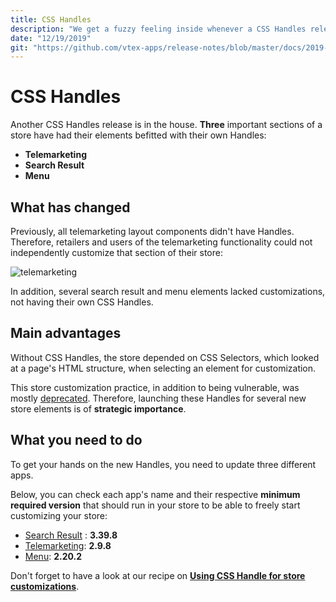 ```yaml
---
title: CSS Handles
description: "We get a fuzzy feeling inside whenever a CSS Handles release is nearby! Have a look at the store's section that gained new Handles and are ready to be fully customized: Menu, Search Result and Product Price."
date: "12/19/2019"
git: "https://github.com/vtex-apps/release-notes/blob/master/docs/2019-week-45-46/search-query.md"
---
```


# CSS Handles

Another CSS Handles release is in the house. **Three** important sections of a store have had their elements befitted with their own Handles:

- **Telemarketing**
- **Search Result**
- **Menu**

## What has changed

Previously, all telemarketing layout components didn't have Handles. Therefore, retailers and users of the telemarketing functionality could not independently customize that section of their store:

![telemarketing](https://user-images.githubusercontent.com/52087100/71182442-dab34380-2254-11ea-8a86-e8ef4d3f09f1.png)

In addition, several search result and menu elements lacked customizations, not having their own CSS Handles.

## Main advantages 

Without CSS Handles, the store depended on CSS Selectors, which looked at a page's HTML structure, when selecting an element for customization. 

This store customization practice, in addition to being vulnerable, was mostly [deprecated](https://vtex.io/docs/releases/2019-week-43-44/css-selectors-deprecation). Therefore, launching these Handles for several new store elements is of **strategic importance**.

## What you need to do

To get your hands on the new Handles, you need to update three different apps. 

Below, you can check each app's name and their respective **minimum required version** that should run in your store to be able to freely start customizing your store:

- [Search Result](https://vtex.io/docs/components/all/vtex.search-result/) : **3.39.8**
- [Telemarketing](https://vtex.io/docs/components/all/vtex.telemarketing/): **2.9.8**
- [Menu](https://vtex.io/docs/components/all/vtex.menu/): **2.20.2**

Don't forget to have a look at our recipe on [**Using CSS Handle for store customizations**](https://vtex.io/docs/recipes/style/using-css-handles-for-store-customization). 
